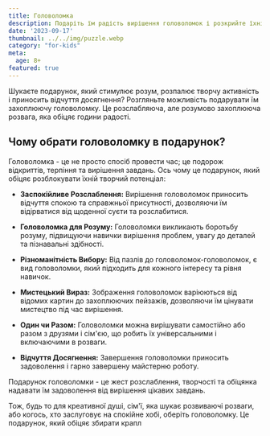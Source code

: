```yaml
---
title: Головоломка
description: Подаріть їм радість вирішення головоломок і розкрийте їхній творчий потенціал.
date: '2023-09-17'
thumbnail: ../../img/puzzle.webp
category: "for-kids"
meta:
  age: 8+
featured: true
---
```

Шукаєте подарунок, який стимулює розум, розпалює творчу активність і приносить відчуття досягнення? Розгляньте можливість подарувати їм захоплюючу головоломку. Це розслабляюча, але розумово захоплююча розвага, яка обіцяє години радості.

## Чому обрати головоломку в подарунок?

Головоломка - це не просто спосіб провести час; це подорож відкриттів, терпіння та вирішення завдань. Ось чому це подарунок, який обіцяє розблокувати їхній творчий потенціал:

- **Заспокійливе Розслаблення:** Вирішення головоломок приносить відчуття спокою та справжньої присутності, дозволяючи їм відірватися від щоденної суєти та розслабитися.

- **Головоломка для Розуму:** Головоломки викликають боротьбу розуму, підвищуючи навички вирішення проблем, увагу до деталей та пізнавальні здібності.

- **Різноманітність Вибору:** Від пазлів до головоломок-головоломок, є вид головоломки, який підходить для кожного інтересу та рівня навичок.

- **Мистецький Вираз:** Зображення головоломок варіюються від відомих картин до захоплюючих пейзажів, дозволяючи їм цінувати мистецтво під час вирішення.

- **Один чи Разом:** Головоломки можна вирішувати самостійно або разом з друзями і сім'єю, що робить їх універсальними і включаючими в розваги.

- **Відчуття Досягнення:** Завершення головоломки приносить задоволення і гарно завершену майстерню роботу.

Подарунок головоломки - це жест розслаблення, творчості та обіцянка надавати їм задоволення від вирішення цікавих завдань.

Тож, будь то для креативної душі, сім'ї, яка шукає розвиваючі розваги, або когось, хто заслуговує на спокійне хобі, оберіть головоломку. Це подарунок, який обіцяє збирати крапл

